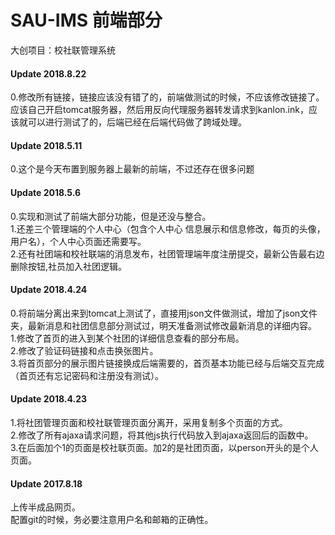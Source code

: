 # SAU-IMS 前端部分
大创项目：校社联管理系统


<h4>Update 2018.8.22</h4>
0.修改所有链接，链接应该没有错了的，前端做测试的时候，不应该修改链接了。应该自己开启tomcat服务器，然后用反向代理服务器转发请求到kanlon.ink，应该就可以进行测试了的，后端已经在后端代码做了跨域处理。<br/>

<h4>Update 2018.5.11</h4>
0.这个是今天布置到服务器上最新的前端，不过还存在很多问题<br/>


<h4>Update 2018.5.6</h4>
0.实现和测试了前端大部分功能，但是还没与整合。<br/>
1.还差三个管理端的个人中心（包含个人中心 信息展示和信息修改，每页的头像，用户名），个人中心页面还需要写。<br/>
2.还有社团端和校社联端的消息发布，社团管理端年度注册提交，最新公告最右边删除按钮,社员加入社团逻辑。<br/>

<h4>Update 2018.4.24</h4>
0.将前端分离出来到tomcat上测试了，直接用json文件做测试，增加了json文件夹，最新消息和社团信息部分测试过，明天准备测试修改最新消息的详细内容。<br/>
1.修改了首页的进入到某个社团的详细信息查看的部分布局。<br/>
2.修改了验证码链接和点击换张图片。<br/>
3.将首页部分的展示图片链接换成后端需要的，首页基本功能已经与后端交互完成（首页还有忘记密码和注册没有测试）。<br/>

<h4>Update 2018.4.23</h4>
1.将社团管理页面和校社联管理页面分离开，采用复制多个页面的方式。<br/>
2.修改了所有ajaxa请求问题，将其他js执行代码放入到ajaxa返回后的函数中。<br/>
3.在后面加个1的页面是校社联页面。加2的是社团页面，以person开头的是个人页面。<br/>

<h4>Update 2017.8.18</h4>
上传半成品网页。<br/>
配置git的时候，务必要注意用户名和邮箱的正确性。<br/>
